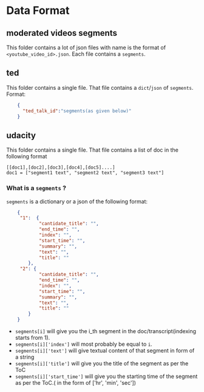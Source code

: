 # Data Format

## moderated videos segments 

This folder contains a lot of json files with name is the format of `<youtube_video_id>.json`. Each file contains a `segments`.

## ted

This folder contains a single file. That file contains a `dict`/`json` of `segments`.
Format:
```json
    {
      "ted_talk_id":"segments(as given below)"
    }
```


## udacity

This folder contains a single file. That file contains a list of doc in the following format
```
[[doc1],[doc2],[doc3],[doc4],[doc5]....]
doc1 = ["segment1 text", "segment2 text", "segment3 text"]
```

### What is a `segments` ?

`segments` is a dictionary or a json of the following format:
```json
    {
     "1":  {
            "cantidate_title": "",
            "end_time": "",
            "index": "",
            "start_time": "",
            "summary": "",
            "text": "",
            "title": ""
        },
     "2": {
            "cantidate_title": "",
            "end_time": "",
            "index": "",
            "start_time": "",
            "summary": "",
            "text": "",
            "title": ""
        }
    } 
```

- `segments[i]` will give you the i_th segment in the doc/transcript(indexing starts from 1). 
- `segments[i]['index']` will most probably be equal to `i`. 
- `segments[i]['text']` will give textual content of that segment in form of a string
- `segments[i]['title']` will give you the title of the segment as per the ToC
- `segments[i]['start_time']` will give you the starting time of the segment as per the ToC.( in the form of ['hr', 'min', 'sec'])
